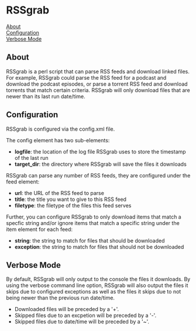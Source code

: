 # RSSgrab

[About](#about)  
[Configuration](#configuration)  
[Verbose Mode](#verbose-mode)

## About

RSSgrab is a perl script that can parse RSS feeds and download linked files.
For example, RSSgrab could parse the RSS feed for a podcast and download the podcast episodes, or parse a torrent RSS feed and download torrents that match certain criteria.  RSSgrab will only download files that are newer than its last run date/time.

## Configuration

RSSgrab is configured via the config.xml file.

The config element has two sub-elements:
* **logfile**: the location of the log file RSSgrab uses to store the timestamp of the last run
* **target_dir**: the directory where RSSgrab will save the files it downloads

RSSgrab can parse any number of RSS feeds, they are configured under the feed element:
* **url**: the URL of the RSS feed to parse
* **title**: the title you want to give to this RSS feed
* **filetype**: the filetype of the files this feed serves

Further, you can configure RSSgrab to only download items that match a specfic string and/or ignore items that match a specific string under the item element for each feed:
* **string**: the string to match for files that should be downloaded
* **exception**: the string to match for files that should not be downloaded

## Verbose Mode

By default, RSSgrab will only output to the console the files it downloads.  By using the verbose command line option, RSSgrab will also output the files it skips due to configured exceptions as well as the files it skips due to not being newer than the previous run date/time.

* Downloaded files will be preceded by a '+'.
* Skipped files due to an excpetion will be preceded by a '-'.
* Skipped files due to date/time will be preceded by a '~'.
